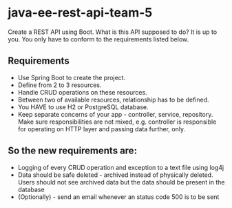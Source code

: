 # java-ee-rest-api-team-5

Create a REST API using Boot. What is this API supposed to do? It is up to you. You only have to conform to the requirements listed below.

## Requirements
  - Use Spring Boot to create the project.
  - Define from 2 to 3 resources.
  - Handle CRUD operations on these resources.
  - Between two of available resources, relationship has to be defined.
  - You HAVE to use H2 or PostgreSQL database.
  - Keep separate concerns of your app - controller, service, repository. Make sure responsibilities are not mixed, e.g. controller is responsible for operating on HTTP layer and passing data further, only.

## So the new requirements are:
  - Logging of every CRUD operation and exception to a text file using log4j
  - Data should be safe deleted - archived instead of physically deleted. Users should not see archived data but the data should be present in the database
  - (Optionally) - send an email whenever an status code 500 is to be sent

